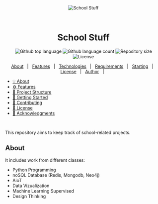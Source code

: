 <div align="center" id="top"> 
  <img src="./.github/app.gif" alt="School Stuff" />

  &#xa0;

</div>

<h1 align="center">School Stuff</h1>

<p align="center">
  <img alt="Github top language" src="https://img.shields.io/github/languages/top/enaikey00/>School-Stuff?color=56BEB8">

  <img alt="Github language count" src="https://img.shields.io/github/languages/count/enaikey00/School-Stuff?color=56BEB8">

  <img alt="Repository size" src="https://img.shields.io/github/repo-size/enaikey00/School-Stuff?color=56BEB8">

  <img alt="License" src="https://img.shields.io/github/license/enaikey00/School-Stuff?color=56BEB8">

  <!-- <img alt="Github issues" src="https://img.shields.io/github/issues/{{YOUR_GITHUB_USERNAME}}/School-Stuff?color=56BEB8" /> -->

  <!-- <img alt="Github forks" src="https://img.shields.io/github/forks/{{YOUR_GITHUB_USERNAME}}/School-Stuff?color=56BEB8" /> -->

  <!-- <img alt="Github stars" src="https://img.shields.io/github/stars/{{YOUR_GITHUB_USERNAME}}/School-Stuff?color=56BEB8" /> -->
</p>

<!-- Status -->

<!-- <h4 align="center"> 
	🚧  School-Stuff 🚀 Under construction...  🚧
</h4> 

<hr> -->

<p align="center">
  <a href="#dart-about">About</a> &#xa0; | &#xa0; 
  <a href="#sparkles-features">Features</a> &#xa0; | &#xa0;
  <a href="#rocket-technologies">Technologies</a> &#xa0; | &#xa0;
  <a href="#white_check_mark-requirements">Requirements</a> &#xa0; | &#xa0;
  <a href="#checkered_flag-starting">Starting</a> &#xa0; | &#xa0;
  <a href="#memo-license">License</a> &#xa0; | &#xa0;
  <a href="https://github.com/ChovoITS" target="_blank">Author</a> &#xa0; | &#xa0;
  
</p>

* [💡 About](#-about)
* [⚙️ Features](#-features)
* [📂 Project Structure](#project-structure)
* [🚀 Getting Started](#-getting-started)
* [🤝 Contributing](#-contributing)
* [📄 License](#-license)
* [👏 Acknowledgments](#-acknowledgments)

<br>

This repository aims to keep track of school-related projects.

## About
It includes work from different classes: 
* Python Programming
* noSQL Database (Redis, Mongodb, Neo4j)
* AioT
* Data Vizualization
* Machine Learning Supervised
* Design Thinking
